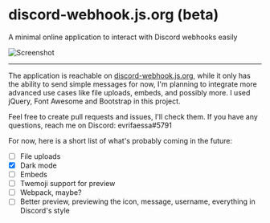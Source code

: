 # discord-webhook.js.org (beta)
A minimal online application to interact with Discord webhooks easily

![Screenshot](https://i.imgur.com/DUYDxXI.png)

<hr>

The application is reachable on [discord-webhook.js.org](https://discord-webhook.js.org), while it only has the ability to send simple messages for now, I'm planning to integrate more advanced use cases like file uploads, embeds, and possibly more. I used jQuery, Font Awesome and Bootstrap in this project.

Feel free to create pull requests and issues, I'll check them. If you have any questions, reach me on Discord: evrifaessa#5791

For now, here is a short list of what's probably coming in the future:
- [ ] File uploads
- [x] Dark mode
- [ ] Embeds
- [ ] Twemoji support for preview
- [ ] Webpack, maybe?
- [ ] Better preview, previewing the icon, message, username, everything in Discord's style
